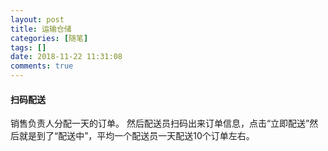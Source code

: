 ```yaml
---
layout: post
title: 运输仓储
categories: [随笔]
tags: []
date: 2018-11-22 11:31:08
comments: true
---
```


#### 扫码配送

销售负责人分配一天的订单。
然后配送员扫码出来订单信息，点击“立即配送”然后就是到了“配送中”，平均一个配送员一天配送10个订单左右。



